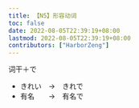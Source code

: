 ```yaml
---
title: 【N5】形容动词
toc: false
date: 2022-08-05T22:39:19+08:00
lastmod: 2022-08-05T22:39:19+08:00
contributors: ["HarborZeng"]
---
```


词干＋で

- きれい　→　きれで
- 有名　　→　有名で

